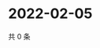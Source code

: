 # 2022-02-05

共 0 条

<!-- BEGIN WEIBO -->
<!-- 最后更新时间 Sat Feb 05 2022 06:11:27 GMT+0800 (China Standard Time) -->

<!-- END WEIBO -->
